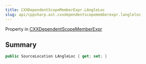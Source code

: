 ```yaml
---
title: CXXDependentScopeMemberExpr.LAngleLoc
slug: api/cppsharp.ast.cxxdependentscopememberexpr.langleloc
---
```

Property in [CXXDependentScopeMemberExpr](/api/cppsharp/ast/cxxdependentscopememberexpr)

## Summary



```csharp
public SourceLocation LAngleLoc { get; set; }
```


